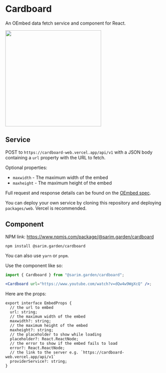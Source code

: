 # Cardboard

An OEmbed data fetch service and component for React.

<img src="https://user-images.githubusercontent.com/3000809/236195433-4176f047-f2db-4348-9b40-aecd298abca4.png" width=300/>


## Service

POST to `https://cardboard-web.vercel.app/api/v1` with a JSON body containing a `url` property with the URL to fetch.

Optional properties:

- `maxwidth` - The maximum width of the embed
- `maxheight` - The maximum height of the embed

Full request and response details can be found on the [OEmbed spec](https://oembed.com/).

You can deploy your own service by cloning this repository and deploying `packages/web`. Vercel is recommended.

## Component

NPM link: <https://www.npmjs.com/package/@sarim.garden/cardboard>

```
npm install @sarim.garden/cardboard
```

You can also use `yarn` or `pnpm`.

Use the component like so:

```jsx
import { Cardboard } from "@sarim.garden/cardboard";

<Cardboard url="https://www.youtube.com/watch?v=dQw4w9WgXcQ" />;
```

Here are the props:

```tsx
export interface EmbedProps {
  // the url to embed
  url: string;
  // the maximum width of the embed
  maxwidth?: string;
  // the maximum height of the embed
  maxheight?: string;
  // the placeholder to show while loading
  placeholder?: React.ReactNode;
  // the error to show if the embed fails to load
  error?: React.ReactNode;
  // the link to the server e.g. `https://cardboard-web.vercel.app/api/v1`
  providerService?: string;
}
```
